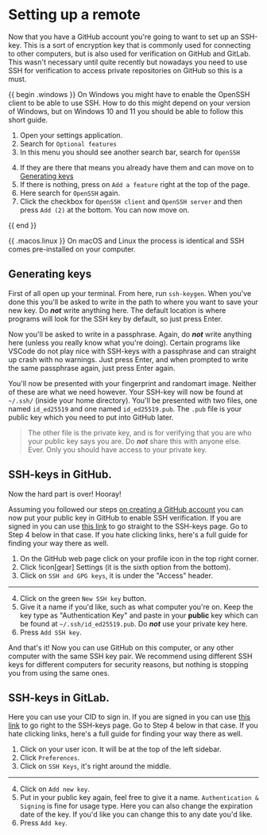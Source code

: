 # Setting up a remote

Now that you have a GitHub account you're going to want to set up an SSH-key. 
This is a sort of encryption key that is commonly used for connecting to other
computers, but is also used for verification on GitHub and GitLab. This wasn't
necessary until quite recently but nowadays you need to use SSH for
verification to access private repositories on GitHub so this is a must.
<!-- If you want to use SSH for connecting to computers remotely feel free to read the chapter about it in under further reading HERERH EJFHDSFJK DS -->

{{ begin .windows }}
On Windows you might have to enable the OpenSSH client to be able to use SSH. 
How to do this might depend on your version of Windows, but on Windows 10 and 11 you should be able to follow this short guide.

1. Open your settings application.
2. Search for `Optional features` 
3. In this menu you should see another search bar, search for `OpenSSH` 
<!-- TODO: What does "they" refer to here -->
4. If they are there that means you already have them and can move on to [Generating keys](./setup.md#generating-keys)
5. If there is nothing, press on `Add a feature` right at the top of the page. 
6. Here search for `OpenSSH` again. 
7. Click the checkbox for `OpenSSH client` and `OpenSSH server` and then press `Add (2)` at the bottom. 
You can now move on. 

{{ end }} 

<!-- TODO: If you show all operating systems, using "identical" makes it seem like you should use the same process for macos and linux as you do on windows. Not sure how to reword to make it clearer -->
{{ .macos.linux }} On macOS and Linux the process is identical and SSH comes pre-installed on your computer.

## Generating keys
First of all open up your terminal. From here, run `ssh-keygen`. When you've
done this you'll be asked to write in the path to where you want to save your
new key. Do ***not*** write anything here. The default location is where
programs will look for the SSH key by default, so just press Enter. 

Now you'll be asked to write in a passphrase. Again, do ***not*** write
anything here (unless you really know what you're doing). Certain programs like
VSCode do not play nice with SSH-keys with a passphrase and can straight up
crash with no warnings. Just press Enter, and when prompted to write the same
passphrase again, just press Enter again. 

<!-- TODO: Maybe skip the exact name of the key as the default might change in the future? This does make it slightly more difficult to point readers in the right direction though. -->
You'll now be presented with your fingerprint and randomart image. Neither of
these are what we need however. Your SSH-key will now be found at `~/.ssh/`
(inside your home directory). You'll be presented with two files, one named
`id_ed25519` and one named `id_ed25519.pub`. The `.pub` file is your public key
which you need to put into GitHub later. 

> The other file is the private key, and is for verifying that you are who your
> public key says you are. Do ***not*** share this with anyone else. Ever. Only
> you should have access to your private key. 

## SSH-keys in GitHub.
Now the hard part is over! Hooray!

Assuming you followed our steps [on creating a GitHub account](./installation.md#create-an-account-on-github) you can now put your public key in GitHub to enable SSH verification. 
If you are signed in you can use [this link](https://github.com/settings/keys)
to go straight to the SSH-keys page. Go to Step 4 below in that case. If you
hate clicking links, here's a full guide for finding your way there as well.

1. On the GitHub web page click on your profile icon in the top right corner.
2. Click  !icon[gear] Settings (it is the sixth option from the bottom).
3. Click on `SSH and GPG keys`, it is under the "Access" header.
---
4. Click on the green `New SSH key` button.
5. Give it a name if you'd like, such as what computer you're on. Keep the key type as "Authentication Key" and paste in your **public** key which can be found at `~/.ssh/id_ed25519.pub`. Do ***not*** use your private key here.
6. Press `Add SSH key`.

And that's it! Now you can use GitHub on this computer, or any other computer
with the same SSH key pair. We recommend using different SSH keys for different
computers for security reasons, but nothing is stopping you from using the same
ones.

## SSH-keys in GitLab.

Here you can use your CID to sign in. If you are signed in you can use [this
link](https://git.chalmers.se/-/user_settings/ssh_keys) to go right to the
SSH-keys page. Go to Step 4 below in that case. If you hate clicking links,
here's a full guide for finding your way there as well.

1. Click on your user icon. It will be at the top of the left sidebar.
2. Click `Preferences`.
3. Click on `SSH Keys`, it's right around the middle. 
---
4. Click on `Add new key`.
5. Put in your public key again, feel free to give it a name. `Authentication & Signing` is fine for usage type. Here you can also change the expiration date of the key. If you'd like you can change this to any date you'd like.
6. Press `Add key`.

